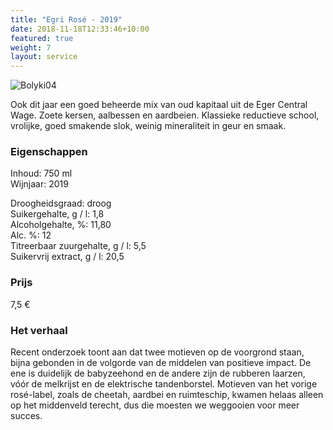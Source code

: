 ```yaml
---
title: "Egri Rosé - 2019"
date: 2018-11-18T12:33:46+10:00
featured: true
weight: 7
layout: service
---
```

![Bolyki04](/images/bolyki04.png)

Ook dit jaar een goed beheerde mix van oud kapitaal uit de Eger Central Wage. Zoete
kersen, aalbessen en aardbeien. Klassieke reductieve school, vrolijke, goed
smakende slok, weinig mineraliteit in geur en smaak.

### Eigenschappen  

Inhoud: 750 ml  
Wijnjaar: 2019  

Droogheidsgraad: droog  
Suikergehalte, g / l: 1,8  
Alcoholgehalte, %: 11,80  
Alc. %: 12  
Titreerbaar zuurgehalte, g / l: 5,5  
Suikervrij extract, g / l: 20,5

### Prijs

7,5 €

### Het verhaal

Recent onderzoek toont aan dat twee motieven op de voorgrond staan, bijna
gebonden in de volgorde van de middelen van positieve impact. De ene is duidelijk de
babyzeehond en de andere zijn de rubberen laarzen, vóór de melkrijst en de
elektrische tandenborstel. Motieven van het vorige rosé-label, zoals de cheetah,
aardbei en ruimteschip, kwamen helaas alleen op het middenveld terecht, dus die
moesten we weggooien voor meer succes.

